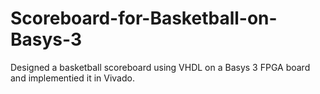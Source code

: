# Scoreboard-for-Basketball-on-Basys-3
Designed a basketball scoreboard using VHDL on a Basys 3 FPGA board and implementied it in Vivado.
